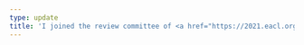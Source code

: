 ```yaml
---
type: update
title: 'I joined the review committee of <a href="https://2021.eacl.org/"> EACL 2021 conference</a>.'
---
```

